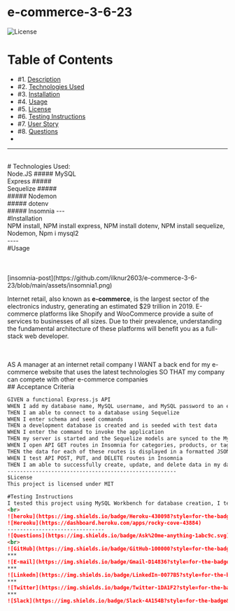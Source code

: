# e-commerce-3-6-23
![License](https://img.shields.io/badge/License%3A-MIT-green)
# Table of Contents

* #1.  [Description](#description)
* #2.  [Technologies Used](#technologies-used)
* #3.  [Installation](#installation)
* #4.  [Usage](#usage)
* #5.  [License](#license)
* #6.  [Testing Instructions](#testing-instructions)
* #7.  [User Story](#User-Story)
* #8.  [Questions](#questions)
* <br>
----
<br>
# Technologies Used:
<br>
Node.JS
#####
MySQL
<br>
Express
#####
<br>
Sequelize
##### 
<br>
#####
Nodemon
<br>
#####
dotenv
<br>
##### 
Insomnia
---
<br>
#Installation
<br>
NPM install, NPM install express, NPM install dotenv, NPM install sequelize, Nodemon,  Npm i mysql2
<br>
----
<br>
#Usage
<br>

<br>

<br>

<br>
[insomnia-post](https://github.com/ilknur2603/e-commerce-3-6-23/blob/main/assets/insomnia1.png)

Internet retail, also known as **e-commerce**, is the largest sector of the electronics industry, generating an estimated $29 trillion in 2019. E-commerce platforms like Shopify and WooCommerce provide a suite of services to businesses of all sizes. Due to their prevalence, understanding the fundamental architecture of these platforms will benefit you as a full-stack web developer.

<br>
<br>
AS A manager at an internet retail company
I WANT a back end for my e-commerce website that uses the latest technologies
SO THAT my company can compete with other e-commerce companies
<br>
## Acceptance Criteria

```md
GIVEN a functional Express.js API
WHEN I add my database name, MySQL username, and MySQL password to an environment variable file
THEN I am able to connect to a database using Sequelize
WHEN I enter schema and seed commands
THEN a development database is created and is seeded with test data
WHEN I enter the command to invoke the application
THEN my server is started and the Sequelize models are synced to the MySQL database
WHEN I open API GET routes in Insomnia for categories, products, or tags
THEN the data for each of these routes is displayed in a formatted JSON
WHEN I test API POST, PUT, and DELETE routes in Insomnia
THEN I am able to successfully create, update, and delete data in my database
------------------------------------------------------
$License
This project is licensed under MIT

#Testing Instructions
I tested this project using MySQL Workbench for database creation, I tested it on Insomnia, I debugged my codes, Ideployed my project on hereoku with JAWSDB_URL!!
<br>
![heroku](https://img.shields.io/badge/Heroku-430098?style=for-the-badge&logo=heroku&logoColor=white)!
![Hereoku](https://dashboard.heroku.com/apps/rocky-cove-43884)
-------------------------------
![Questions](https://img.shields.io/badge/Ask%20me-anything-1abc9c.svg)
<br>
![GitHub](https://img.shields.io/badge/GitHub-100000?style=for-the-badge&logo=github&logoColor=white)      https://github.com/ilknur2603/
***
![E-mail](https://img.shields.io/badge/Gmail-D14836?style=for-the-badge&logo=gmail&logoColor=white)        ilknurdayanc2603@gmail.com/
***
![Linkedn](https://img.shields.io/badge/LinkedIn-0077B5?style=for-the-badge&logo=linkedin&logoColor=white) https://www.linkedin.com/feed/?trk=404_page/
***
![Twitter](https://img.shields.io/badge/Twitter-1DA1F2?style=for-the-badge&logo=twitter&logoColor=white)   https://twitter.com/home/
***
![Slack](https://img.shields.io/badge/Slack-4A154B?style=for-the-badge&logo=slack&logoColor=white)         **ILKNUR DAYANC BLOOMER
